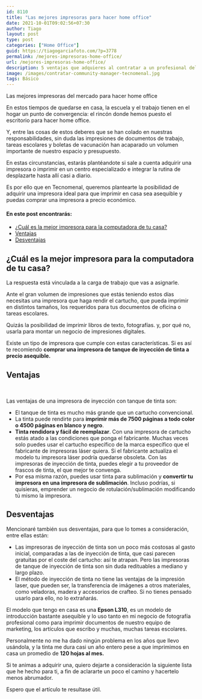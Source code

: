 ```yaml
---
id: 8110
title: "Las mejores impresoras para hacer home office"
date: 2021-10-01T09:02:56+07:30
author: Tiago
layout: post
type: post
categories: ["Home Office"]
guid: https://tiagogarciafoto.com/?p=3778
permalink: /mejores-impresoras-home-office/
url: /mejores-impresoras-home-office/
description: 5 ventajas que adquieres al contratar a un profesional del marketing para gestionar tus redes sociales. En este post quiero explicarte por qué puede ser tu mejor decisión.
image: /images/contratar-community-manager-tecnomenal.jpg
tags: Básico
---
```





















Las mejores impresoras del mercado para hacer home office

En estos tiempos de quedarse en casa, la escuela y el trabajo tienen en el hogar un punto de convergencia: el rincón donde hemos puesto el escritorio para hacer home office. 

Y, entre las cosas de estos deberes que se han colado en nuestras responsabilidades, sin duda las impresiones de documentos de trabajo, tareas escolares y boletas de vacunación han acaparado un volumen importante de nuestro espacio y presupuesto.

En estas circunstancias, estarás plantéandote si sale a cuenta adquirir una impresora o imprimir en un centro especializado e integrar la rutina de desplazarte hasta allí casi a diario.

Es por ello que en Tecnomenal, queremos plantearte la posibilidad de adquirir una impresora ideal para que imprimir en casa sea asequible y puedas comprar una impresora a precio económico.

#### En este post encontrarás:
- [¿Cuál es la mejor impresora para la computadora de tu casa?](#cuál-es-la-mejor-impresora-para-la-computadora-de-tu-casa)
- [Ventajas](#ventajas)
- [Desventajas](#desventajas)
## ¿Cuál es la mejor impresora para la computadora de tu casa?

La respuesta está vinculada a la carga de trabajo que vas a asignarle.

Ante el gran volumen de impresiones que estás teniendo estos días necesitas una impresora que haga rendir el cartucho, que pueda imprimir en distintos tamaños, los requeridos para tus documentos de oficina o tareas escolares. 

Quizás la posibilidad de imprimir libros de texto, fotografías. y, por qué no, usarla para montar un negocio de impresiones digitales.

Existe un tipo de impresora que cumple con estas características. Si es así te recomiendo **comprar una impresora de tanque de inyección de tinta a precio asequible.**

## Ventajas 
&ensp;&ensp;&ensp;&ensp;&ensp;&ensp;&ensp;&ensp;&ensp;&ensp;&ensp; 

Las ventajas de una impresora de inyección con tanque de tinta son:
- El tanque de tinta es mucho más grande que un cartucho convencional.
- La tinta puede rendirte para **imprimir más de 7500 páginas a todo color o 4500 páginas en blanco y negro**.
- **Tinta rendidora y fácil de reemplazar**. Con una impresora de cartucho estás atado a las condiciones que ponga el fabricante. Muchas veces solo puedes usar el cartucho específico de la marca específico que el fabricante de impresoras láser quiera. Si el fabricante actualiza el modelo tu impresora láser podría quedarse obsoleta. Con las impresoras de inyección de tinta, puedes elegir a tu proveedor de frascos de tinta, el que mejor te convenga.
- Por esa misma razón, puedes usar tinta para sublimación y **convertir tu impresora en una impresora de sublimación**. Incluso podrías, si quisieras, emprender un negocio de rotulación/sublimación modificando tú mismo la impresora.

## Desventajas
Mencionaré también sus desventajas, para que lo tomes a consideración, entre ellas están:
- Las impresoras de inyección de tinta son un poco más costosas al gasto inicial, comparadas a las de inyección de tinta, que casi parecen gratuitas por el coste del cartucho: así te atrapan. Pero las impresoras de tanque de inyección de tinta son sin duda redituables a mediano y largo plazo.
- El método de inyección de tinta no tiene las ventajas de la impresión laser, que pueden ser, la transferencia de imágenes a otros materiales, como veladoras, madera y accesorios de crafteo. Si no tienes pensado usarlo para ello, no lo extrañarás.

El modelo que tengo en casa es una **Epson L310**, es un modelo de introducción bastante asequible y lo uso tanto en mi negocio de fotografía profesional como para imprimir documentos de nuestro equipo de marketing, los artículos que escribo y muchas, muchas tareas escolares.

Personalmente no me ha dado ningún problema en los años que llevo usándola, y la tinta me dura casi un año entero pese a que imprimimos en casa un promedio de **120 hojas al mes.**

Si te animas a adquirir una, quiero dejarte a consideración la siguiente lista que he hecho para ti, a fin de aclararte un poco el camino y hacertelo menos abrumador.



Espero que el artículo te resultase útil.